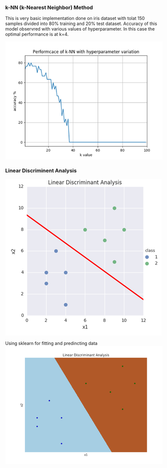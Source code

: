 ### k-NN (k-Nearest Neighbor) Method
This is very basic implementation done on iris dataset with tolat 150 samples divided into 80% training and 20% test dataset. Accuracy of 
this model observred with various values of hyperparameter. In this case the optimal performance is at k=4.

![](https://github.com/mymultiverse/MachineLearning/blob/master/Supervised/Classification/knn.png)

### Linear Discriminent Analysis
![](https://github.com/mymultiverse/MachineLearning/blob/master/Supervised/Classification/lda.png "title-1") 

Using sklearn for fitting and predincting data
![](https://github.com/mymultiverse/MachineLearning/blob/master/Supervised/Classification/sklda.png "title-2")



